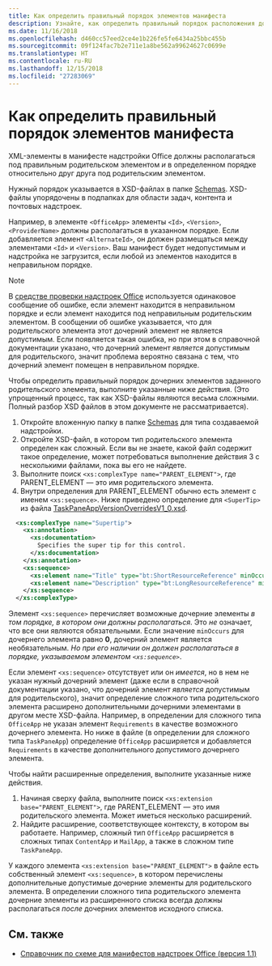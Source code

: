 ```yaml
---
title: Как определить правильный порядок элементов манифеста
description: Узнайте, как определить правильный порядок расположения дочерних элементов в родительском элементе.
ms.date: 11/16/2018
ms.openlocfilehash: d460cc57eed2ce4e1b226fe5fe6434a25bbc455b
ms.sourcegitcommit: 09f124fac7b2e711e1a8be562a99624627c0699e
ms.translationtype: HT
ms.contentlocale: ru-RU
ms.lasthandoff: 12/15/2018
ms.locfileid: "27283069"
---
```

# <a name="how-to-find-the-proper-order-of-manifest-elements"></a>Как определить правильный порядок элементов манифеста

XML-элементы в манифесте надстройки Office должны располагаться под правильным родительском элементом *и* в определенном порядке относительно друг друга под родительским элементом.

Нужный порядок указывается в XSD-файлах в папке [Schemas](https://github.com/OfficeDev/office-js-docs-pr/tree/master/docs/overview/schemas). XSD-файлы упорядочены в подпапках для области задач, контента и почтовых надстроек.

Например, в элементе `<OfficeApp>` элементы `<Id>`, `<Version>`, `<ProviderName>` должны располагаться в указанном порядке. Если добавляется элемент `<AlternateId>`, он должен размещаться между элементами `<Id>` и `<Version>`. Ваш манифест будет недопустимым и надстройка не загрузится, если любой из элементов находится в неправильном порядке.

> [!NOTE]
> В [средстве проверки надстроек Office](/office/dev/add-ins/testing/troubleshoot-manifest#validate-your-manifest-with-the-office-add-in-validator) используется одинаковое сообщение об ошибке, если элемент находится в неправильном порядке и если элемент находится под неправильным родительским элементом. В сообщении об ошибке указывается, что для родительского элемента этот дочерний элемент не является допустимым. Если появляется такая ошибка, но при этом в справочной документации указано, что дочерний элемент *является* допустимым для родительского, значит проблема вероятно связана с тем, что дочерний элемент помещен в неправильном порядке.

Чтобы определить правильный порядок дочерних элементов заданного родительского элемента, выполните указанные ниже действия. (Это упрощенный процесс, так как XSD-файлы являются весьма сложными. Полный разбор XSD файлов в этом документе не рассматривается).

1. Откройте вложенную папку в папке [Schemas](https://github.com/OfficeDev/office-js-docs-pr/tree/master/docs/overview/schemas) для типа создаваемой надстройки. 
2. Откройте XSD-файл, в котором тип родительского элемента определен как сложный. Если вы не знаете, какой файл содержит такое определение, может потребоваться выполнение действия 3 с несколькими файлами, пока вы его не найдете.
3. Выполните поиск `<xs:complexType name="PARENT_ELEMENT">`, где PARENT_ELEMENT — это имя родительского элемента.
4. Внутри определения для PARENT_ELEMENT обычно есть элемент с именем `<xs:sequence>`. Ниже приведено определение для `<SuperTip>` из файла [TaskPaneAppVersionOverridesV1_0.xsd](https://raw.githubusercontent.com/OfficeDev/office-js-docs-pr/master/docs/overview/schemas/taskpane/TaskPaneAppVersionOverridesV1_0.xsd).

```xml
  <xs:complexType name="Supertip">
    <xs:annotation>
      <xs:documentation>
        Specifies the super tip for this control.
      </xs:documentation>
    </xs:annotation>
    <xs:sequence>
      <xs:element name="Title" type="bt:ShortResourceReference" minOccurs="1" maxOccurs="1" />
      <xs:element name="Description" type="bt:LongResourceReference" minOccurs="1" maxOccurs="1" />
    </xs:sequence>
  </xs:complexType>
```

Элемент `<xs:sequence>` перечисляет возможные дочерние элементы *в том порядке, в котором они должны располагаться*. Это *не* означает, что все они являются обязательными. Если значение `minOccurs` для дочернего элемента равно **0**, дочерний элемент является необязательным. *Но при его наличии он должен располагаться в порядке, указываемом элементом `<xs:sequence>`*.

Если элемент `<xs:sequence>` отсутствует или он *имеется*, но в нем не указан нужный дочерний элемент (даже если в справочной документации указано, что дочерний элемент *является* допустимым для родительского), значит определение сложного типа родительского элемента расширено дополнительными дочерними элементами в другом месте XSD-файла. Например, в определении для сложного типа `OfficeApp` не указан элемент `Requirements` в качестве возможного дочернего элемента. Но ниже в файле (в определении для сложного типа `TaskPaneApp`) определение `OfficeApp` расширяется и добавляется `Requirements` в качестве дополнительного допустимого дочернего элемента.

Чтобы найти расширенные определения, выполните указанные ниже действия.

1. Начиная сверху файла, выполните поиск `<xs:extension base="PARENT_ELEMENT">`, где PARENT_ELEMENT — это имя родительского элемента. Может иметься несколько расширений.
2. Найдите расширение, соответствующее контексту, в котором вы работаете. Например, сложный тип `OfficeApp` расширяется в сложных типах `ContentApp` и `MailApp`, а также в сложном типе `TaskPaneApp`.

У каждого элемента `<xs:extension base="PARENT_ELEMENT">` в файле есть собственный элемент `<xs:sequence>`, в котором перечислены дополнительные допустимые дочерние элементы для родительского элемента. В определении сложного типа родительского элемента дочерние элементы из расширенного списка всегда должны располагаться *после* дочерних элементов исходного списка.

## <a name="see-also"></a>См. также

- [Справочник по схеме для манифестов надстроек Office (версия 1.1)](../develop/add-in-manifests.md)
